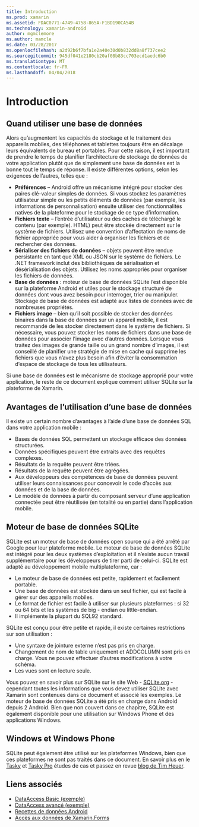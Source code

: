 ```yaml
---
title: Introduction
ms.prod: xamarin
ms.assetid: FDAC0771-4749-4758-865A-F1BD190CA54B
ms.technology: xamarin-android
author: mgmclemore
ms.author: mamcle
ms.date: 03/28/2017
ms.openlocfilehash: a2d92b6f7bfa1e2a40e30d0b832dd8a8f737cee2
ms.sourcegitcommit: 945df041e2180cb20af08b83cc703ecd1aedc6b0
ms.translationtype: MT
ms.contentlocale: fr-FR
ms.lasthandoff: 04/04/2018
---
```

# <a name="introduction"></a>Introduction

## <a name="when-to-use-a-database"></a>Quand utiliser une base de données

Alors qu’augmentent les capacités de stockage et le traitement des appareils mobiles, des téléphones et tablettes toujours être en décalage leurs équivalents de bureau et portables. Pour cette raison, il est important de prendre le temps de planifier l’architecture de stockage de données de votre application plutôt que de simplement une base de données est la bonne tout le temps de réponse. Il existe différentes options, selon les exigences de l’autres, telles que :

-  **Préférences** – Android offre un mécanisme intégré pour stocker des paires clé-valeur simples de données. Si vous stockez les paramètres utilisateur simple ou les petits éléments de données (par exemple, les informations de personnalisation) ensuite utiliser des fonctionnalités natives de la plateforme pour le stockage de ce type d’information.
-  **Fichiers texte** – l’entrée d’utilisateur ou des caches de téléchargé le contenu (par exemple). HTML) peut être stockée directement sur le système de fichiers. Utilisez une convention d’affectation de noms de fichier appropriée pour vous aider à organiser les fichiers et de rechercher des données.
-  **Sérialiser des fichiers de données** – objets peuvent être rendue persistante en tant que XML ou JSON sur le système de fichiers. Le .NET framework inclut des bibliothèques de sérialisation et désérialisation des objets. Utilisez les noms appropriés pour organiser les fichiers de données.
-  **Base de données** : moteur de base de données SQLite l’est disponible sur la plateforme Android et utiles pour le stockage structuré de données dont vous avez besoin pour interroger, trier ou manipuler. Stockage de base de données est adapté aux listes de données avec de nombreuses propriétés.
-  **Fichiers image** – bien qu’il soit possible de stocker des données binaires dans la base de données sur un appareil mobile, il est recommandé de les stocker directement dans le système de fichiers. Si nécessaire, vous pouvez stocker les noms de fichiers dans une base de données pour associer l’image avec d’autres données. Lorsque vous traitez des images de grande taille ou un grand nombre d’images, il est conseillé de planifier une stratégie de mise en cache qui supprime les fichiers que vous n’avez plus besoin afin d’éviter la consommation d’espace de stockage de tous les utilisateurs.

Si une base de données est le mécanisme de stockage approprié pour votre application, le reste de ce document explique comment utiliser SQLite sur la plateforme de Xamarin.

## <a name="advantages-of-using-a-database"></a>Avantages de l’utilisation d’une base de données

Il existe un certain nombre d’avantages à l’aide d’une base de données SQL dans votre application mobile :

-  Bases de données SQL permettent un stockage efficace des données structurées.
-  Données spécifiques peuvent être extraits avec des requêtes complexes.
-  Résultats de la requête peuvent être triées.
-  Résultats de la requête peuvent être agrégées.
-  Aux développeurs des compétences de base de données peuvent utiliser leurs connaissances pour concevoir le code d’accès aux données et de la base de données.
-  Le modèle de données à partir du composant serveur d’une application connectée peut être réutilisée (en totalité ou en partie) dans l’application mobile.


## <a name="sqlite-database-engine"></a>Moteur de base de données SQLite

SQLite est un moteur de base de données open source qui a été arrêté par Google pour leur plateforme mobile. Le moteur de base de données SQLite est intégré pour les deux systèmes d’exploitation et il n’existe aucun travail supplémentaire pour les développeurs de tirer parti de celui-ci. SQLite est adapté au développement mobile multiplateforme, car :

-  Le moteur de base de données est petite, rapidement et facilement portable.
-  Une base de données est stockée dans un seul fichier, qui est facile à gérer sur des appareils mobiles.
-  Le format de fichier est facile à utiliser sur plusieurs plateformes : si 32 ou 64 bits et les systèmes de big - endian ou little-endian.
-  Il implémente la plupart du SQL92 standard.


SQLite est conçu pour être petite et rapide, il existe certaines restrictions sur son utilisation :

-  Une syntaxe de jointure externe n’est pas pris en charge.
-  Changement de nom de table uniquement et ADDCOLUMN sont pris en charge. Vous ne pouvez effectuer d’autres modifications à votre schéma.
-  Les vues sont en lecture seule.


Vous pouvez en savoir plus sur SQLite sur le site Web - [SQLite.org](http://SQLite.org) - cependant toutes les informations que vous devez utiliser SQLite avec Xamarin sont contenues dans ce document et associé les exemples. Le moteur de base de données SQLite a été pris en charge dans Android depuis 2 Android.
Bien que non couvert dans ce chapitre, SQLite est également disponible pour une utilisation sur Windows Phone et des applications Windows.

## <a name="windows-and-windows-phone"></a>Windows et Windows Phone

SQLite peut également être utilisé sur les plateformes Windows, bien que ces plateformes ne sont pas traités dans ce document.
En savoir plus en le [Tasky](~/cross-platform/app-fundamentals/building-cross-platform-applications/case-study-tasky.md) et [Tasky Pro](~/cross-platform/app-fundamentals/building-cross-platform-applications/case-study-tasky.md) études de cas et passez en revue [blog de Tim Heuer](http://timheuer.com/blog/archive/2012/06/28/seeding-your-metro-style-app-with-sqlite-database.aspx).


## <a name="related-links"></a>Liens associés

- [DataAccess Basic (exemple)](https://github.com/xamarin/mobile-samples/tree/master/DataAccess/Basic)
- [DataAccess avancé (exemple)](https://github.com/xamarin/mobile-samples/tree/master/DataAccess/Advanced)
- [Recettes de données Android](https://developer.xamarin.com/recipes/android/data/)
- [Accès aux données de Xamarin.Forms](~/xamarin-forms/app-fundamentals/databases.md)
